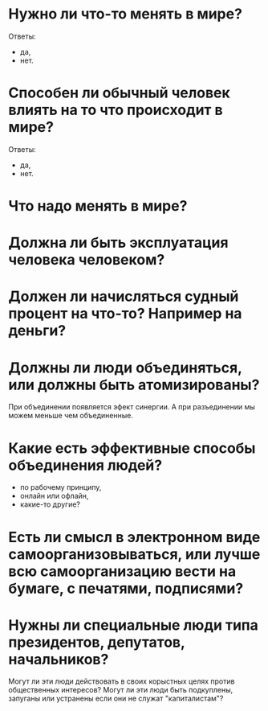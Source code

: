 # Нужно ли что-то менять в мире? 
Ответы:
- да,
- нет.

# Способен ли обычный человек влиять на то что происходит в мире? 
Ответы:
- да,
- нет.

# Что надо менять в мире?

# Должна ли быть эксплуатация человека человеком?

# Должен ли начисляться судный процент на что-то? Например на деньги?

# Должны ли люди объединяться, или должны быть атомизированы?

При объединении появляется эфект синергии.
А при разъединении мы можем меньше чем объединенные.

# Какие есть эффективные способы объединения людей?
- по рабочему принципу,
- онлайн или офлайн,
- какие-то другие?

# Есть ли смысл в электронном виде самоорганизовываться, или лучше всю самоорганизацию вести на бумаге, с печатями, подписями?

# Нужны ли специальные люди типа президентов, депутатов, начальников?
Могут ли эти люди действовать в своих корыстных целях против общественных интересов? Могут ли эти люди быть подкуплены, запуганы или устранены если они не служат "капиталистам"?
